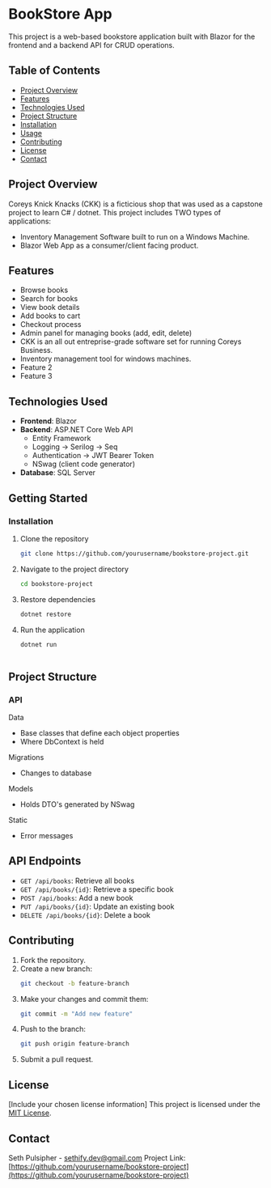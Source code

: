 # BookStore App

This project is a web-based bookstore application built with Blazor for the frontend and a backend API for CRUD operations.


## Table of Contents
- [Project Overview](#project-overview)
- [Features](#features)
- [Technologies Used](#technologies-used)
- [Project Structure](#project-structure)
- [Installation](#installation)
- [Usage](#usage)
- [Contributing](#contributing)
- [License](#license)
- [Contact](#contact)



## Project Overview
Coreys Knick Knacks (CKK) is a ficticious shop that was used as a capstone project to learn C# / dotnet. 
This project includes TWO types of applications:
- Inventory Management Software built to run on a Windows Machine.
- Blazor Web App as a consumer/client facing product.



## Features

- Browse books
- Search for books
- View book details
- Add books to cart
- Checkout process
- Admin panel for managing books (add, edit, delete)
- CKK is an all out entreprise-grade software set for running Coreys Business.
- Inventory management tool for windows machines.
- Feature 2
- Feature 3



## Technologies Used

- **Frontend**: Blazor
- **Backend**: ASP.NET Core Web API
   - Entity Framework
   - Logging -> Serilog -> Seq
   - Authentication -> JWT Bearer Token
   - NSwag (client code generator)
- **Database**: SQL Server



## Getting Started

### Installation

1. Clone the repository
   ```bash
   git clone https://github.com/yourusername/bookstore-project.git
2. Navigate to the project directory
   ```bash
   cd bookstore-project
3. Restore dependencies
   ```bash
   dotnet restore
4. Run the application
   ```bash
   dotnet run



## Project Structure

### API
Data
- Base classes that define each object properties
- Where DbContext is held

Migrations
- Changes to database

Models
- Holds DTO's generated by NSwag

Static
- Error messages


## API Endpoints
- `GET /api/books`: Retrieve all books
- `GET /api/books/{id}`: Retrieve a specific book
- `POST /api/books`: Add a new book
- `PUT /api/books/{id}`: Update an existing book
- `DELETE /api/books/{id}`: Delete a book


## Contributing
1. Fork the repository.
2. Create a new branch:
    ```bash
    git checkout -b feature-branch
    ```
3. Make your changes and commit them:
    ```bash
    git commit -m "Add new feature"
    ```
4. Push to the branch:
    ```bash
    git push origin feature-branch
    ```
5. Submit a pull request.


## License
[Include your chosen license information]
This project is licensed under the [MIT License](LICENSE).


## Contact
Seth Pulsipher - sethify.dev@gmail.com
Project Link: [https://github.com/yourusername/bookstore-project](https://github.com/yourusername/bookstore-project)
